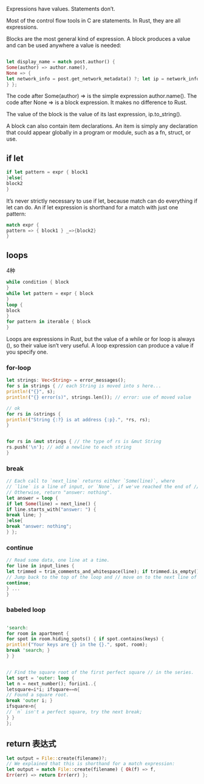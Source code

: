 
Expressions have values. Statements don’t.

Most of the control flow tools in C are statements. In Rust, they are all expressions.

Blocks are the most general kind of expression. A block produces a value and can be used anywhere a value is needed:
~~~rust

let display_name = match post.author() { 
Some(author) => author.name(),
None => {
let network_info = post.get_network_metadata() ?; let ip = network_info.client_address(); ip.to_string()
} };
~~~

The code after Some(author) => is the simple expression author.name(). 
The code after None => is a block expression. It makes no difference to Rust.

The value of the block is the value of its last expression, ip.to_string().


A block can also contain item declarations. An item is simply any declaration that could appear globally in a program or module, such as a fn, struct, or use.

## if let 

~~~rust
if let pattern = expr { block1
}else{
block2
}

~~~

It’s never strictly necessary to use if let, because match can do everything if let can do. An if let expression is shorthand for a match with just one pattern:
~~~rust
match expr {
pattern => { block1 } _=>{block2}
}

~~~

## loops
4种
~~~rust
while condition { block
}
while let pattern = expr { block
}
loop {
block
}
for pattern in iterable { block
}
~~~

Loops are expressions in Rust, but the value of a while or for loop is always (), so their value isn’t very useful. A loop expression can produce a value if you specify one.

### for-loop
~~~rust
let strings: Vec<String> = error_messages();
for s in strings { // each String is moved into s here...
println!("{}", s);
println!("{} error(s)", strings.len()); // error: use of moved value

// ok
for rs in &strings {
println!("String {:?} is at address {:p}.", *rs, rs);
}


for rs in &mut strings { // the type of rs is &mut String 
rs.push('\n'); // add a newline to each string
}

~~~

### break

~~~rust
// Each call to `next_line` returns either `Some(line)`, where
// `line` is a line of input, or `None`, if we've reached the end of // the input. Return the first line that starts with "answer: ".
// Otherwise, return "answer: nothing".
let answer = loop {
if let Some(line) = next_line() {
if line.starts_with("answer: ") {
break line; }
}else{
break "answer: nothing";
} };
~~~

### continue

~~~rust
// Read some data, one line at a time.
for line in input_lines {
let trimmed = trim_comments_and_whitespace(line); if trimmed.is_empty() {
// Jump back to the top of the loop and // move on to the next line of input. 
continue;
} ...
}
~~~

### babeled loop

~~~rust

'search:
for room in apartment {
for spot in room.hiding_spots() { if spot.contains(keys) {
println!("Your keys are {} in the {}.", spot, room);
break 'search; }
} }


// Find the square root of the first perfect square // in the series.
let sqrt = 'outer: loop {
let n = next_number(); foriin1..{
letsquare=i*i; ifsquare==n{
// Found a square root.
break 'outer i; }
ifsquare>n{
// `n` isn't a perfect square, try the next break;
} }
};

~~~

## return 表达式

~~~rust
let output = File::create(filename)?;
// We explained that this is shorthand for a match expression:
let output = match File::create(filename) { Ok(f) => f,
Err(err) => return Err(err) };
~~~